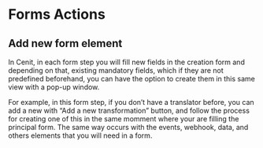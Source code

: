 # Forms Actions

## Add new form element

In Cenit, in each form step you will fill new fields in the creation form and depending on that, existing mandatory fields, which if they are not predefined beforehand, you can have the option to create them in this same view with a pop-up window.

<!-- Image of flow creation add new transformation in the same form -->

For example, in this form step, if you don’t have a translator before, you can add a new with “Add a new transformation”  button, and follow the process for creating one of this in the same momment where your are filling the principal form. The same way occurs with the events, webhook, data, and others elements that you will need in a form.